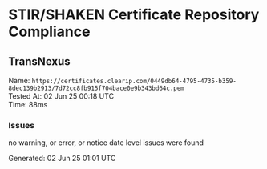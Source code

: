 # STIR/SHAKEN Certificate Repository Compliance

## TransNexus

Name: `https://certificates.clearip.com/0449db64-4795-4735-b359-8dec139b2913/7d72cc8fb915f704bace0e9b343bd64c.pem`\
Tested At: 02 Jun 25 00:18 UTC\
Time: 88ms

### Issues

no warning, or error, or notice date level issues were found

Generated: 02 Jun 25 01:01 UTC